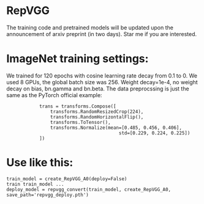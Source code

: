 # RepVGG

The training code and pretrained models will be updated upon the announcement of arxiv preprint (in two days).
Star me if you are interested.

# ImageNet training settings:

We trained for 120 epochs with cosine learning rate decay from 0.1 to 0. We used 8 GPUs, the global batch size was 256. Weight decay=1e-4, no weight decay on bias, bn.gamma and bn.beta. The data preprocssing is just the same as the PyTorch official example:
```
            trans = transforms.Compose([
                transforms.RandomResizedCrop(224),
                transforms.RandomHorizontalFlip(),
                transforms.ToTensor(),
                transforms.Normalize(mean=[0.485, 0.456, 0.406],
                                         std=[0.229, 0.224, 0.225])
            ])
```
            

# Use like this:
```
train_model = create_RepVGG_A0(deploy=False)
train train_model ...
deploy_model = repvgg_convert(train_model, create_RepVGG_A0, save_path='repvgg_deploy.pth')
```
